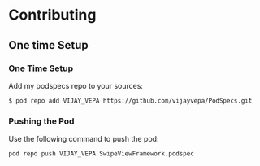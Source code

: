 # Contributing

## One time Setup

### One Time Setup

Add my podspecs repo to your sources:

```
$ pod repo add VIJAY_VEPA https://github.com/vijayvepa/PodSpecs.git
```


### Pushing the Pod

Use the following command to push the pod:

```
pod repo push VIJAY_VEPA SwipeViewFramework.podspec
```
